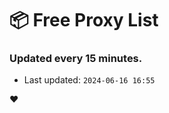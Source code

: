 # :package: Free Proxy List
### Updated every 15 minutes.

- Last updated: `2024-06-16 16:55`

:heart:
